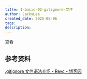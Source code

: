 ```yaml
---
title: 1-basic-02-gitignore-文件
author: JackyLee
created_date: 2025-08-06
tags:
description:
---
```


查看

## 参考资料

[.gitignore 文件语法介绍 - Revc - 博客园](https://www.cnblogs.com/revc/p/17070338.html)
